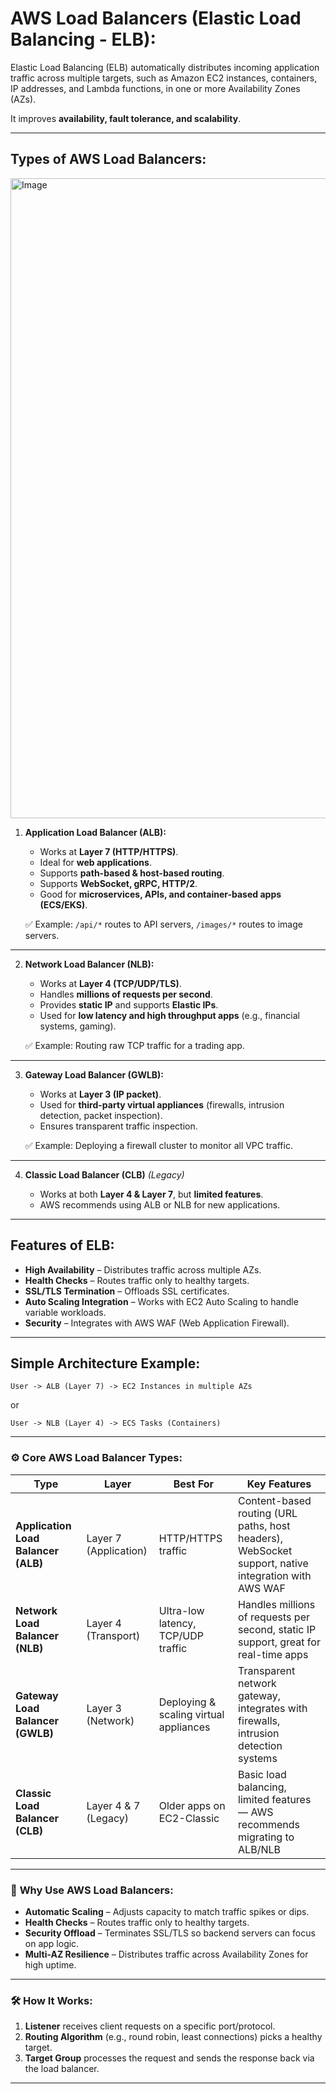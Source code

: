 # AWS Load Balancers (Elastic Load Balancing - ELB):
Elastic Load Balancing (ELB) automatically distributes incoming application traffic across multiple targets, such as Amazon EC2 instances, containers, IP addresses, and Lambda functions, in one or more Availability Zones (AZs).

It improves **availability, fault tolerance, and scalability**.

---
## **Types of AWS Load Balancers:**
<img width="1536" height="1024" alt="Image" src="https://github.com/user-attachments/assets/bc45e502-7b50-4cb7-9aaa-890778567bc5" />

1. **Application Load Balancer (ALB):**

   * Works at **Layer 7 (HTTP/HTTPS)**.
   * Ideal for **web applications**.
   * Supports **path-based & host-based routing**.
   * Supports **WebSocket, gRPC, HTTP/2**.
   * Good for **microservices, APIs, and container-based apps (ECS/EKS)**.

   ✅ Example: `/api/*` routes to API servers, `/images/*` routes to image servers.

---
2. **Network Load Balancer (NLB):**

   * Works at **Layer 4 (TCP/UDP/TLS)**.
   * Handles **millions of requests per second**.
   * Provides **static IP** and supports **Elastic IPs**.
   * Used for **low latency and high throughput apps** (e.g., financial systems, gaming).

   ✅ Example: Routing raw TCP traffic for a trading app.

---
3. **Gateway Load Balancer (GWLB):**

   * Works at **Layer 3 (IP packet)**.
   * Used for **third-party virtual appliances** (firewalls, intrusion detection, packet inspection).
   * Ensures transparent traffic inspection.

   ✅ Example: Deploying a firewall cluster to monitor all VPC traffic.
---
4. **Classic Load Balancer (CLB)** *(Legacy)*

   * Works at both **Layer 4 & Layer 7**, but **limited features**.
   * AWS recommends using ALB or NLB for new applications.

---
## **Features of ELB:**
* **High Availability** – Distributes traffic across multiple AZs.
* **Health Checks** – Routes traffic only to healthy targets.
* **SSL/TLS Termination** – Offloads SSL certificates.
* **Auto Scaling Integration** – Works with EC2 Auto Scaling to handle variable workloads.
* **Security** – Integrates with AWS WAF (Web Application Firewall).

---
## **Simple Architecture Example:**
```
User -> ALB (Layer 7) -> EC2 Instances in multiple AZs
```

or

```
User -> NLB (Layer 4) -> ECS Tasks (Containers)
```
---
### ⚙️ **Core AWS Load Balancer Types:**
|      **Type**                       |     **Layer**          |           **Best For**                 |         **Key Features**                                                                            |
|-------------------------------------|------------------------|----------------------------------------|-----------------------------------------------------------------------------------------------------|
| **Application Load Balancer (ALB)** | Layer 7 (Application)  | HTTP/HTTPS traffic                     | Content-based routing (URL paths, host headers), WebSocket support, native integration with AWS WAF |
| **Network Load Balancer (NLB)**     | Layer 4 (Transport)    | Ultra-low latency, TCP/UDP traffic     | Handles millions of requests per second, static IP support, great for real-time apps                |
| **Gateway Load Balancer (GWLB)**    | Layer 3 (Network)      | Deploying & scaling virtual appliances | Transparent network gateway, integrates with firewalls, intrusion detection systems                 |
| **Classic Load Balancer (CLB)**     | Layer 4 & 7 (Legacy)   | Older apps on EC2-Classic              | Basic load balancing, limited features — AWS recommends migrating to ALB/NLB                        |

---

### 🚀 **Why Use AWS Load Balancers:**
- **Automatic Scaling** – Adjusts capacity to match traffic spikes or dips.
- **Health Checks** – Routes traffic only to healthy targets.
- **Security Offload** – Terminates SSL/TLS so backend servers can focus on app logic.
- **Multi-AZ Resilience** – Distributes traffic across Availability Zones for high uptime.

---

### 🛠 **How It Works:**
1. **Listener** receives client requests on a specific port/protocol.
2. **Routing Algorithm** (e.g., round robin, least connections) picks a healthy target.
3. **Target Group** processes the request and sends the response back via the load balancer.

---
